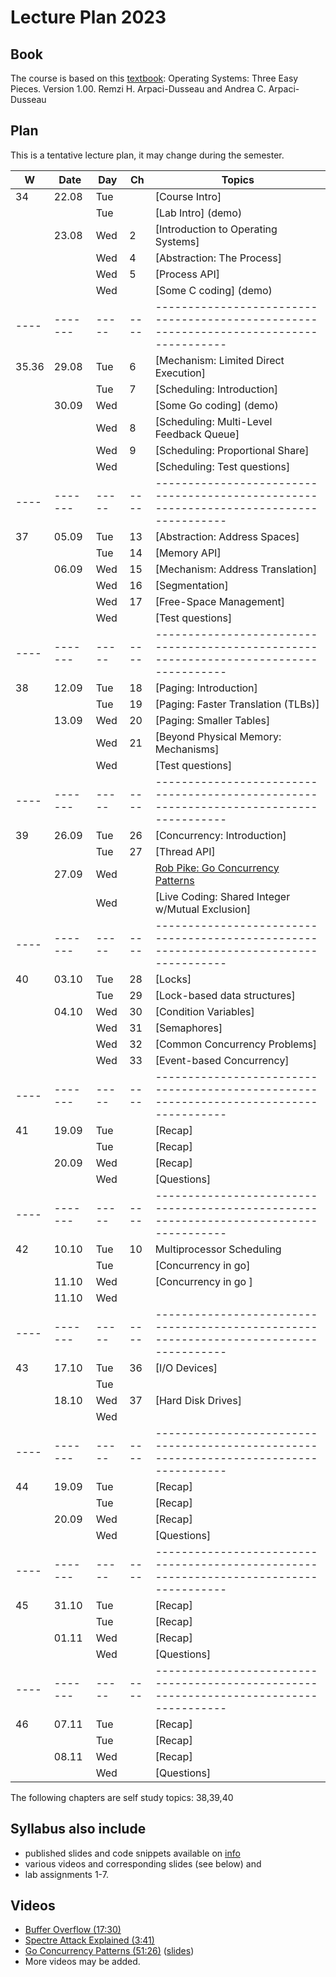 # Lecture Plan 2023

## Book 
The course is based on this [textbook](http://pages.cs.wisc.edu/~remzi/OSTEP/):
Operating Systems: Three Easy Pieces. Version 1.00.
Remzi H. Arpaci-Dusseau and Andrea C. Arpaci-Dusseau

## Plan

This is a tentative lecture plan, it may change during the semester.

| W  | Date  | Day | Ch | Topics                                                                               |
|----|-------|-----|----|--------------------------------------------------------------------------------------|
| 34 | 22.08 | Tue |    | [Course Intro]                                                                       |
|    |       | Tue |    | [Lab Intro] (demo)                                                                   |
|    | 23.08 | Wed | 2  | [Introduction to Operating Systems]                                                  |
|    |       | Wed | 4  | [Abstraction: The Process]                                                           |
|    |       | Wed | 5  | [Process API]                                                                        |
|    |       | Wed |    | [Some C coding] (demo)                                                               |
|----|-------|-----|----|--------------------------------------------------------------------------------------|
|35.36| 29.08 | Tue | 6  | [Mechanism: Limited Direct Execution]                                               |
|    |       | Tue | 7  | [Scheduling: Introduction]                                                           |
|    | 30.09 | Wed |    | [Some Go coding] (demo)                                                              |
|    |       | Wed | 8  | [Scheduling: Multi-Level Feedback Queue]                                             |
|    |       | Wed | 9  | [Scheduling: Proportional Share]                                                     |
|    |       | Wed |    | [Scheduling: Test questions]                                                         |
|----|-------|-----|----|--------------------------------------------------------------------------------------|
| 37 | 05.09 | Tue | 13 | [Abstraction: Address Spaces]                                                        |
|    |       | Tue | 14 | [Memory API]                                                                         |
|    | 06.09 | Wed | 15 | [Mechanism: Address Translation]                                                     |
|    |       | Wed | 16 | [Segmentation]                                                                       |
|    |       | Wed | 17 | [Free-Space Management]                                                              |
|    |       | Wed |    | [Test questions]                                                                     |
|----|-------|-----|----|--------------------------------------------------------------------------------------|
| 38 | 12.09 | Tue | 18 | [Paging: Introduction]                                                               |
|    |       | Tue | 19 | [Paging: Faster Translation (TLBs)]                                                  |
|    | 13.09 | Wed | 20 | [Paging: Smaller Tables]                                                             |
|    |       | Wed | 21 | [Beyond Physical Memory: Mechanisms]                                                 |
|    |       | Wed |    | [Test questions]                                                                     |
|----|-------|-----|----|--------------------------------------------------------------------------------------|
| 39 | 26.09 | Tue | 26 | [Concurrency: Introduction]                                                          |
|    |       | Tue | 27 | [Thread API]                                                                         |
|    | 27.09 | Wed |    | [Rob Pike: Go Concurrency Patterns][1]                                               |
|    |       | Wed |    | [Live Coding: Shared Integer w/Mutual Exclusion]                                     |
|----|-------|-----|----|--------------------------------------------------------------------------------------|
| 40 | 03.10 | Tue | 28 | [Locks]                                                                              |
|    |       | Tue | 29 | [Lock-based data structures]                                                         |
|    | 04.10 | Wed | 30 | [Condition Variables]                                                                |
|    |       | Wed | 31 | [Semaphores]                                                                         |
|    |       | Wed | 32 | [Common Concurrency Problems]                                                        |
|    |       | Wed | 33 | [Event-based Concurrency]                                                            |
|----|-------|-----|----|--------------------------------------------------------------------------------------|
| 41 | 19.09 | Tue |    | [Recap]                                                                              |
|    |       | Tue |    | [Recap]                                                                              |
|    | 20.09 | Wed |    | [Recap]                                                                              |
|    |       | Wed |    | [Questions]                                                                          |
|----|-------|-----|----|--------------------------------------------------------------------------------------|
| 42 | 10.10 | Tue | 10 |  Multiprocessor Scheduling                                                             |
|    |       | Tue |    | [Concurrency in go]                                                                  |
|    | 11.10 | Wed |    | [Concurrency in go ]                                                                 |
|    | 11.10 | Wed |    |                                                                 |
|----|-------|-----|----|--------------------------------------------------------------------------------------|
| 43 | 17.10 | Tue | 36 | [I/O Devices]                                                                        |
|    |       | Tue |    |                                                                                      |
|    | 18.10 | Wed | 37 | [Hard Disk Drives]                                                                   |
|    |       | Wed |    |                                                                                      |
|----|-------|-----|----|--------------------------------------------------------------------------------------|
| 44 | 19.09 | Tue |    | [Recap]                                                                              |
|    |       | Tue |    | [Recap]                                                                              |
|    | 20.09 | Wed |    | [Recap]                                                                              |
|    |       | Wed |    | [Questions]                                                                          |
|----|-------|-----|----|--------------------------------------------------------------------------------------|
| 45 | 31.10 | Tue |    | [Recap]                                                                              |
|    |       | Tue |    | [Recap]                                                                              |
|    | 01.11 | Wed |    | [Recap]                                                                              |
|    |       | Wed |    | [Questions]                                                                          |
|----|-------|-----|----|--------------------------------------------------------------------------------------|
| 46 | 07.11 | Tue |    | [Recap]                                                                              |
|    |       | Tue |    | [Recap]                                                                              |
|    | 08.11 | Wed |    | [Recap]                                                                              |
|    |       | Wed |    | [Questions]                                                                          |

The following chapters are self study topics:
38,39,40

[1]: https://youtu.be/f6kdp27TYZs

## Syllabus also include

- published slides and code snippets available on [info](https://github.com/dat320-2023/info/)
- various videos and corresponding slides (see below) and
- lab assignments 1-7.

## Videos

- [Buffer Overflow (17:30)](https://youtu.be/1S0aBV-Waeo)
- [Spectre Attack Explained (3:41)](https://youtu.be/q3-xCvzBjGs)
- [Go Concurrency Patterns (51:26)](https://youtu.be/f6kdp27TYZs) ([slides](https://talks.golang.org/2012/concurrency.slide#1))
- More videos may be added.
